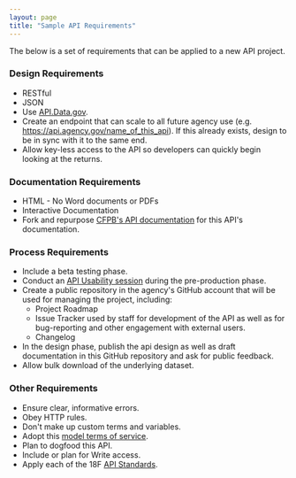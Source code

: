 ```yaml
---
layout: page
title: "Sample API Requirements"
---
```


The below is a set of requirements that can be applied to a new API project.  

### Design Requirements

* RESTful
* JSON
* Use [API.Data.gov](http://api.data.gov/about).  
* Create an endpoint that can scale to all future agency use (e.g. https://api.agency.gov/name_of_this_api).  If this already exists, design to be in sync with it to the same end.   
* Allow key-less access to the API so developers can quickly begin looking at the returns.

### Documentation Requirements
* HTML - No Word documents or PDFs
* Interactive Documentation
* Fork and repurpose [CFPB's API documentation](http://18f.github.io/API-All-the-X/pages/developer_hub_templates) for this API's documentation. 

### Process Requirements
* Include a beta testing phase.
* Conduct an [API Usability session](http://18f.github.io/API-Usability-Testing/) during the pre-production phase.
* Create a public repository in the agency's GitHub account that will be used for managing the project, including:
   * Project Roadmap
   * Issue Tracker used by staff for development of the API as well as for bug-reporting and other engagement with external users.  
   * Changelog
* In the design phase, publish the api design as well as draft documentation in this GitHub repository and ask for public feedback.  
* Allow bulk download of the underlying dataset.


### Other Requirements
* Ensure clear, informative errors. 
* Obey HTTP rules.  
* Don't make up custom terms and variables.  
* Adopt this [model terms of service](https://github.com/GSA/API-Resources/tree/master/developer_tos#readme).  
* Plan to dogfood this API.   
* Include or plan for Write access.  
* Apply each of the 18F [API Standards](https://github.com/18F/api-standards).

